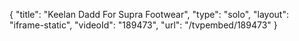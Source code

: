 {
    "title": "Keelan Dadd For Supra Footwear",
    "type": "solo",
    "layout": "iframe-static",
    "videoId": "189473",
    "url": "\/tvpembed\/189473"
}